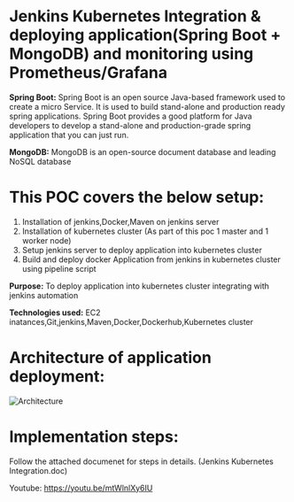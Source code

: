 # Jenkins Kubernetes Integration & deploying application(Spring Boot + MongoDB) and monitoring using Prometheus/Grafana

**Spring Boot:**
Spring Boot is an open source Java-based framework used to create a micro Service. It is used to build stand-alone and production ready spring applications. Spring Boot provides a good platform for Java developers to develop a stand-alone and production-grade spring application that you can just run.

**MongoDB:**
MongoDB is an open-source document database and leading NoSQL database

# This POC covers the below setup:
1. Installation of jenkins,Docker,Maven on jenkins server
2. Installation of kubernetes cluster (As part of this poc 1 master and 1 worker node)
3. Setup jenkins server to deploy application into kubernetes cluster
4. Build and deploy docker Application from jenkins in kubernetes cluster using pipeline script

**Purpose:** To deploy application  into kubernetes cluster integrating with jenkins automation

**Technologies used:** EC2 inatances,Git,jenkins,Maven,Docker,Dockerhub,Kubernetes cluster

# Architecture of application deployment:

![Architecture](https://github.com/mbaurnwal546/spring-boot-mongo-POC/blob/master/Architecture.jpg)

# Implementation steps:
Follow the attached documenet for steps in details. (Jenkins Kubernetes Integration.doc)

Youtube: https://youtu.be/mtWlnlXy6IU
